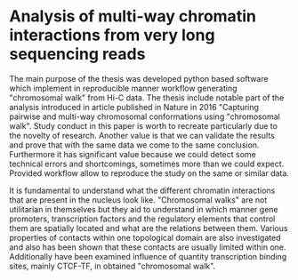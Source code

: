 # Analysis of multi-way chromatin interactions from very long sequencing reads
The main purpose of the thesis was developed python based software which implement in reproducible manner workflow generating "chromosomal walk" from Hi-C data. The thesis include notable part of the analysis introduced in article published in Nature in 2016 "Capturing pairwise and multi-way chromosomal conformations using "chromosomal walk".
Study conduct in this paper is worth to recreate particularly due to the novelty of research. Another value is that we can validate the results and prove that with the same data we come to the same conclusion. Furthermore it has significant value because we could detect some technical errors and shortcomings, sometimes more than we could expect. Provided workflow allow to reproduce the study on the same or similar data.

It is fundamental to understand what the different chromatin interactions that are present in the nucleus look like. "Chromosomal walks" are not utilitarian in themselves but they aid to understand in which manner gene promoters, transcription factors and the regulatory elements that control them are spatially located and what are the relations between them. Various properties of contacts within one topological domain are also investigated and also has been shown that these contacts are usually limited within one. Additionally have been examined influence of quantity transcription binding sites, mainly CTCF-TF, in obtained "chromosomal walk".
